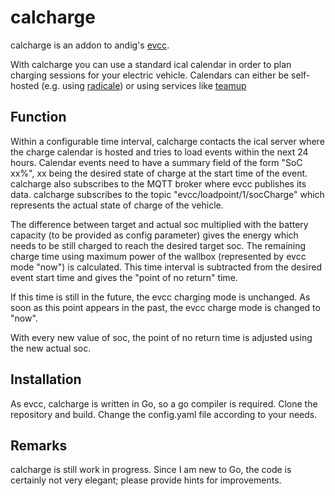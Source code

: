 # calcharge

calcharge is an addon to andig's [evcc](https://github.com/andig/evcc).

With calcharge you can use a standard ical calendar in order to plan charging sessions for your electric vehicle. Calendars can either be self-hosted (e.g. using [radicale](https://radicale.org/3.0.html)) or using services like [teamup](https://www.teamup.com/)

## Function   

Within a configurable time interval, calcharge contacts the ical server where the charge calendar is hosted and tries to load events within the next 24 hours. Calendar 
events need to have a summary field of the form "SoC xx%", xx being the desired state of charge at the start time of the event. calcharge also subscribes 
to the MQTT broker where evcc publishes its data. calcharge subscribes to the topic "evcc/loadpoint/1/socCharge" which represents the actual state of charge of the vehicle.  

The difference between target and actual soc multiplied with the battery capacity (to be provided as config parameter) gives the energy which needs to be
still charged to reach the desired target soc. The remaining charge time using maximum power of the wallbox (represented by evcc mode "now") is calculated. This time interval is subtracted
from the desired event start time and gives the "point of no return" time.  

If this time is still in the future, the evcc charging mode is unchanged. 
As soon as this point appears in the past, the evcc charge mode is changed to "now".  

With every new value of soc, the point of no return time is adjusted using the new actual soc.

## Installation
As evcc, calcharge is written in Go, so a go compiler is required. Clone the repository and build. Change the config.yaml file according to your needs. 

## Remarks
calcharge is still work in progress. Since I am new to Go, the code is certainly not very elegant; please provide hints for improvements.

